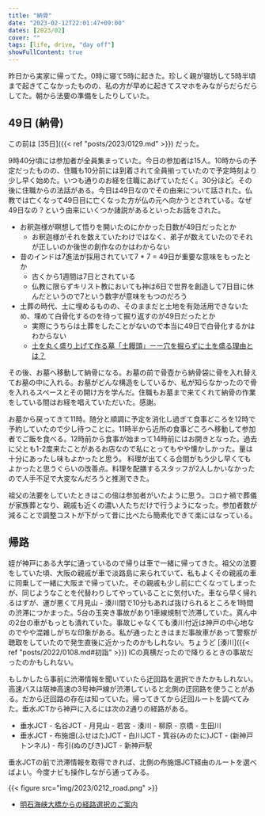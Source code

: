 ```yaml
---
title: "納骨"
date: "2023-02-12T22:01:47+09:00"
dates: [2023/02]
cover: ""
tags: [life, drive, "day off"]
showFullContent: true
---
```


昨日から実家に帰ってた。0時に寝て5時に起きた。珍しく親が寝坊して5時半頃まで起きてこなかったものの、私の方が早めに起きてスマホをみながらだらだらしてた。朝から法要の準備をしたりしていた。

## 49日 (納骨)

この前は [35日]({{< ref "posts/2023/0129.md" >}}) だった。

9時40分頃には参加者が全員集まっていた。今日の参加者は15人。10時からの予定だったものの、住職も10分前には到着されて全員揃っていたので予定時刻より少し早く始めた。いつも通りのお経を住職にあげていただく。30分ほど。その後に住職からの法話がある。今日は49日なのでその由来について話された。仏教では亡くなって49日目に亡くなった方が仏の元へ向かうとされている。なぜ49日なの？という由来にいくつか諸説があるといったお話をされた。

* お釈迦様が瞑想して悟りを開いたのにかかった日数が49日だったとか
  * お釈迦様がそれを数えていたわけではなく、弟子が数えていたのでそれが正しいのか後世の創作なのかはわからない
* 昔のインドは7進法が採用されていて7 * 7 = 49日が重要な意味をもったとか
  * 古くから1週間は7日とされている
  * 仏教に限らずキリスト教においても神は6日で世界を創造して7日目に休んだというので7という数字が意味をもつのだろう
* 土葬の時代、土に埋めるものの、そのままだと土地を有効活用できないため、埋めて白骨化するのを待って掘り返すのが49日だったとか
  * 実際にうちらは土葬をしたことがないので本当に49日で白骨化するかはわからない
  * [土を丸く盛り上げて作る墓「土饅頭」ーー穴を掘らずに土を盛る理由とは？](https://www.sougiya.biz/kiji_detail.php?cid=553)

その後、お墓へ移動して納骨になる。お墓の前で骨壺から納骨袋に骨を入れ替えてお墓の中に入れる。お墓がどんな構造をしているか、私が知らなかったので骨を入れるスペースとその開け方を学んだ。住職もお墓まで来てくれて納骨の作業をしている間はお経を唱えていただいた。感謝。

お墓から戻ってきて11時。随分と順調に予定を消化し過ぎて食事どころを12時で予約していたので少し待つことに。11時半から近所の食事どころへ移動して参加者でご飯を食べる。12時前から食事が始まって14時前にはお開きとなった。過去に父とも1-2度来たことがあるお店なので私にとってもやや懐かしかった。量は十分にあったし味もよかったと思う。 料理が出てくる合間がもう少し早くてもよかったと思うぐらいの改善点。料理を配膳するスタッフが2人しかいなかったので人手不足で大変なんだろうと推測できた。

祖父の法要をしていたときはこの倍は参加者がいたように思う。コロナ禍で葬儀が家族葬となり、親戚も近くの濃い人たちだけで行うようになった。参加者数が減ることで調整コストが下がって昔に比べたら簡素化できて楽にはなっている。

## 帰路

姪が神戸にある大学に通っているので帰りは車で一緒に帰ってきた。祖父の法要をしていた頃、大阪の親戚が車で淡路島に来られていて、私もよくその親戚の車に同乗して一緒に大阪まで帰っていた。その親戚も少し前に亡くなってしまったが、同じようなことを代替わりしてやっていることに気付いた。車なら早く帰れるはずが、運が悪くて月見山 - 湊川間で10分もあれば抜けられるところを1時間の渋滞につかまった。5台の玉突き事故があり1車線規制で渋滞していた。真ん中の2台の車がもっとも潰れていた。事故じゃなくても湊川付近は神戸の中心地なのでやや混雑しがちな印象がある。私が通ったときはまだ事故車があって警察が聴取をしていたので発生直後に近かったのかもしれない。ちょうど [湊川]({{< ref "posts/2022/0108.md#初詣" >}}) ICの真横だったので降りるときの事故だったのかもしれない。

もしかしたら事前に渋滞情報を聞いていたら迂回路を選択できたかもしれない。高速バスは阪神高速の3号神戸線が渋滞していると北側の迂回路を使うことがある。だから迂回路の存在は知っていた。帰ってきてから迂回ルートを調べてみた。垂水JCTから神戸に入るには次の2通りの経路がある。

* 垂水JCT - 名谷JCT - 月見山 - 若宮 - 湊川 - 柳原 - 京橋 - 生田川
* 垂水JCT - 布施畑(ふせはた)JCT - 白川JCT - 箕谷(みのたに)JCT - (新神戸トンネル) - 布引(ぬのびき)JCT - 新神戸駅

垂水JCTの前で渋滞情報を取得できれば、北側の布施畑JCT経由のルートを選べばよい。今度ナビも操作しながら通ってみる。

{{< figure src="img/2023/0212_road.png" >}}

* [明石海峡大橋からの経路選択のご案内](https://www.jb-honshi.co.jp/customer_index/guide/keiro/)
